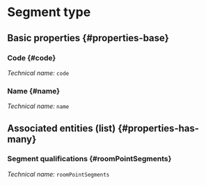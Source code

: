 # Segment type
<!--- THIS FILE IS GENERATED PLEASE DO NOT EDIT IT DIRECTLY --->



## Basic properties {#properties-base}

### Code {#code}



*Technical name:* ```code```

### Name {#name}



*Technical name:* ```name```




## Associated entities (list) {#properties-has-many}

### Segment qualifications {#roomPointSegments}



*Technical name:* ```roomPointSegments```




